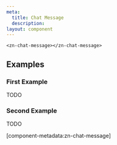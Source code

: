 ```yaml
---
meta:
  title: Chat Message
  description:
layout: component
---
```


```html:preview
<zn-chat-message></zn-chat-message>
```

## Examples

### First Example

TODO

### Second Example

TODO

[component-metadata:zn-chat-message]
